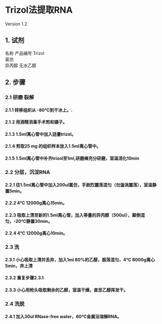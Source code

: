 # Trizol法提取RNA
Version 1.2
## 1.	试剂
名称	产品编号
Trizol	
氯仿	
异丙醇	
无水乙醇	

## 2.	步骤
### 2.1	研磨 裂解
#### 2.1.1	转移组织从 -80℃到干冰上。.
#### 2.1.2	用酒精消毒手术剪和镊子。
#### 2.1.3	1.5ml离心管中加入适量trizol。
#### 2.1.4	剪取25 mg 的组织样本放入1.5ml离心管中。
#### 2.1.5	1.5ml离心管中补齐trizol至1ml,研磨棒充分研磨，室温消化10min

### 2.2	分层，沉淀RNA
#### 2.2.1	往1.5ml离心管中加入200ul氯仿，手剧烈震荡混匀（勿漩涡震荡），室温静置5min。
#### 2.2.2	4℃ 12000g离心15min。
#### 2.2.3	吸取上清至新的1.5ml离心管，加入等量的异丙醇（500ul），颠倒混匀，-20℃静置30min。
#### 2.2.4	4℃ 12000g离心10min。

### 2.3	洗
#### 2.3.1	小心吸取上清并丢弃，加入1ml 80%的乙醇，振荡混匀，4℃ 8000g离心5min，弃上清
#### 2.3.2	重复步骤2.3.1
#### 2.3.3	小心用枪头吸取剩余的乙醇，室温干燥，直至乙醇挥发干。

### 2.4	洗脱 
#### 2.4.1	加入30ul RNase-free water，60℃金属浴溶解RNA。
